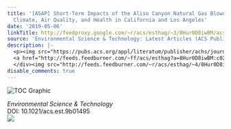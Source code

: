 ```yaml
---
title: '[ASAP] Short-Term Impacts of the Aliso Canyon Natural Gas Blowout on Weather,
  Climate, Air Quality, and Health in California and Los Angeles'
date: '2019-05-06'
linkTitle: http://feedproxy.google.com/~r/acs/esthag/~3/8Hur0D8iwBM/acs.est.9b01495
source: 'Environmental Science & Technology: Latest Articles (ACS Publications)'
description: |-
  <p><img src="https://pubs.acs.org/appl/literatum/publisher/achs/journals/content/esthag/0/esthag.ahead-of-print/acs.est.9b01495/20190506/images/medium/es-2019-01495a_0001.gif" alt="TOC Graphic"/></p><div><cite>Environmental Science & Technology</cite></div><div>DOI: 10.1021/acs.est.9b01495</div><div class="feedflare">
  <a href="http://feeds.feedburner.com/~ff/acs/esthag?a=8Hur0D8iwBM:c02IkGINOMg:yIl2AUoC8zA"><img src="http://feeds.feedburner.com/~ff/acs/esthag?d=yIl2AUoC8zA" border="0"></img></a>
  </div><img src="http://feeds.feedburner.com/~r/acs/esthag/~4/8Hur0D8iwBM" height="1" width="1" ...
disable_comments: true
---
```

<p><img src="https://pubs.acs.org/appl/literatum/publisher/achs/journals/content/esthag/0/esthag.ahead-of-print/acs.est.9b01495/20190506/images/medium/es-2019-01495a_0001.gif" alt="TOC Graphic"/></p><div><cite>Environmental Science & Technology</cite></div><div>DOI: 10.1021/acs.est.9b01495</div><div class="feedflare">
<a href="http://feeds.feedburner.com/~ff/acs/esthag?a=8Hur0D8iwBM:c02IkGINOMg:yIl2AUoC8zA"><img src="http://feeds.feedburner.com/~ff/acs/esthag?d=yIl2AUoC8zA" border="0"></img></a>
</div><img src="http://feeds.feedburner.com/~r/acs/esthag/~4/8Hur0D8iwBM" height="1" width="1" ...